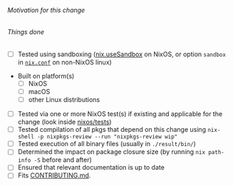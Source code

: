 <!-- Nixpkgs has a lot of new incoming Pull Requests, but not enough people to review this constant stream. Even if you aren't a committer, we would appreciate reviews of other PRs, especially simple ones like package updates. Just testing the relevant package/service and leaving a comment saying what you tested, how you tested it and whether it worked would be great. List of open PRs: <https://github.com/NixOS/nixpkgs/pulls>, for more about reviewing contributions: <https://hydra.nixos.org/job/nixpkgs/trunk/manual/latest/download/1/nixpkgs/manual.html#chap-reviewing-contributions>. Reviewing isn't mandatory, but it would help out a lot and reduce the average time-to-merge for all of us. Thanks a lot if you do! -->
###### Motivation for this change


###### Things done

<!-- Please check what applies. Note that these are not hard requirements but merely serve as information for reviewers. -->

- [ ] Tested using sandboxing ([nix.useSandbox](https://nixos.org/nixos/manual/options.html#opt-nix.useSandbox) on NixOS, or option `sandbox` in [`nix.conf`](https://nixos.org/nix/manual/#sec-conf-file) on non-NixOS linux)
- Built on platform(s)
   - [ ] NixOS
   - [ ] macOS
   - [ ] other Linux distributions
- [ ] Tested via one or more NixOS test(s) if existing and applicable for the change (look inside [nixos/tests](https://github.com/NixOS/nixpkgs/blob/master/nixos/tests))
- [ ] Tested compilation of all pkgs that depend on this change using `nix-shell -p nixpkgs-review --run "nixpkgs-review wip"`
- [ ] Tested execution of all binary files (usually in `./result/bin/`)
- [ ] Determined the impact on package closure size (by running `nix path-info -S` before and after)
- [ ] Ensured that relevant documentation is up to date
- [ ] Fits [CONTRIBUTING.md](https://github.com/NixOS/nixpkgs/blob/master/.github/CONTRIBUTING.md).

